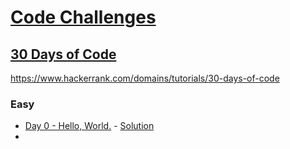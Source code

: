 # [Code Challenges](/readme.md)

## [30 Days of Code](/30-days-of-code/readme.md)

https://www.hackerrank.com/domains/tutorials/30-days-of-code

### Easy

- [Day 0 - Hello, World.](https://www.hackerrank.com/challenges/30-hello-world/problem) - [Solution](Day0HelloWorld.java)
- 
